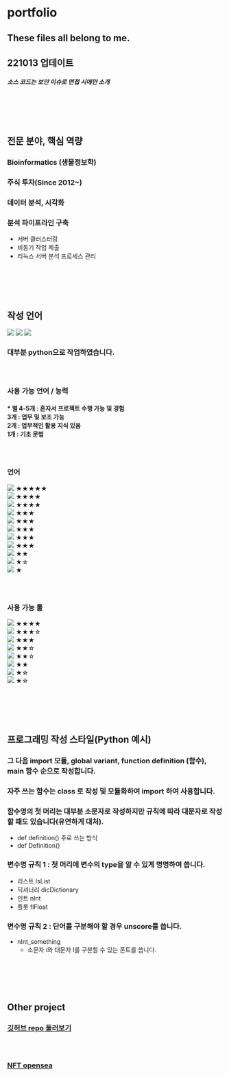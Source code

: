 # portfolio
## These files all belong to me.
## 221013 업데이트
##### 소스 코드는 보안 이슈로 면접 시에만 소개

### <br/><br/><br/>

## 전문 분야, 핵심 역량
### Bioinformatics (생물정보학)
### 주식 투자(Since 2012~)
### 데이터 분석, 시각화
### 분석 파이프라인 구축
- 서버 클러스터링
- 비동기 작업 제출
- 리눅스 서버 분석 프로세스 관리

### <br/><br/><br/>

## 작성 언어
<img src="https://img.shields.io/badge/Python-3766AB?style=flat-square&logo=Python&logoColor=white"/></a>
<img src="https://img.shields.io/badge/C sharp-239120?style=flat-square&logo=C sharp&logoColor=white"/></a>
<img src="https://img.shields.io/badge/Shell-FFD500?style=flat-square&logo=Shell&logoColor=white"/></a>
### 대부분 python으로 작업하였습니다.
### <br/>
### 사용 가능 언어 / 능력
#### * 별 4-5개 : 혼자서 프로젝트 수행 가능 및 경험 <br/> 3개 : 업무 및 보조 가능 <br/> 2개 : 업무적인 활용 지식 있음 <br/> 1개 : 기초 문법
### <br/>
### 언어
<img src="https://img.shields.io/badge/Python-3766AB?style=flat-square&logo=Python&logoColor=white"/></a> ★★★★★   
<img src="https://img.shields.io/badge/C sharp-239120?style=flat-square&logo=C sharp&logoColor=white"/></a> ★★★★   
<img src="https://img.shields.io/badge/Shell-FFD500?style=flat-square&logo=Shell&logoColor=white"/></a> ★★★★   
<img src="https://img.shields.io/badge/MySQL-4479A1?style=flat-square&logo=MySQL&logoColor=white"/></a> ★★★   
<img src="https://img.shields.io/badge/SQLite-003B57?style=flat-square&logo=SQLite&logoColor=white"/></a> ★★★    
<img src="https://img.shields.io/badge/JavaScript-F7DF1E?style=flat-square&logo=JavaScript&logoColor=white"/></a> ★★★   
<img src="https://img.shields.io/badge/HTML5-E34F26?style=flat-square&logo=HTML5&logoColor=white"/></a> ★★★   
<img src="https://img.shields.io/badge/C-A8B9CC?style=flat-square&logo=C&logoColor=white"/></a> ★★★   
<img src="https://img.shields.io/badge/Perl-39457E?style=flat-square&logo=Perl&logoColor=white"/></a> ★★   
<img src="https://img.shields.io/badge/C++-00599C?style=flat-square&logo=C++&logoColor=white"/></a> ★☆   
<img src="https://img.shields.io/badge/R-276DC3?style=flat-square&logo=R&logoColor=white"/></a> ★   
### <br/>
### 사용 가능 툴
<img src="https://img.shields.io/badge/Unity-000000?style=flat-square&logo=Unity&logoColor=white"/></a> ★★★★   
<img src="https://img.shields.io/badge/GitHub-181717?style=flat-square&logo=GitHub&logoColor=white"/></a> ★★★☆   
<img src="https://img.shields.io/badge/Django-092E20?style=flat-square&logo=Django&logoColor=white"/></a> ★★★   
<img src="https://img.shields.io/badge/AWS-232F3E?style=flat-square&logo=Amazon AWS&logoColor=white"/></a> ★★☆   
<img src="https://img.shields.io/badge/Amazon S3-569A31?style=flat-square&logo=Amazon S3&logoColor=white"/></a> ★★☆   
<img src="https://img.shields.io/badge/Tensorflow-FF6F00?style=flat-square&logo=Tensorflow&logoColor=white"/></a> ★★   
<img src="https://img.shields.io/badge/RabbitMQ-FF6600?style=flat-square&logo=RabbitMQ&logoColor=white"/></a> ★☆   
<img src="https://img.shields.io/badge/Celery-37814A?style=flat-square&logo=Celery&logoColor=white"/></a> ★☆   

### <br/><br/><br/>

## 프로그래밍 작성 스타일(Python 예시)
### 그 다음 import 모듈, global variant, function definition (함수), main 함수 순으로 작성합니다.
### 자주 쓰는 함수는 class 로 작성 및 모듈화하여 import 하여 사용합니다.
### 함수명의 첫 머리는 대부분 소문자로 작성하지만 규칙에 따라 대문자로 작성할 때도 있습니다(유연하게 대처).
 - def definition() 주로 쓰는 방식   
 - def Definition()
### 변수명 규칙 1 : 첫 머리에 변수의 type을 알 수 있게 명명하여 씁니다.
 - 리스트 lsList   
 - 딕셔너리 dicDictionary   
 - 인트 nInt   
 - 플롯 flFloat
### 변수명 규칙 2 : 단어를 구분해야 할 경우 unscore를 씁니다.
 - nInt_something
   * 소문자 i와 대문자 I를 구분할 수 있는 폰트를 씁니다.   

### <br/><br/><br/>

## Other project
### [깃허브 repo 둘러보기](https://github.com/Shin-jongwhan?tab=repositories)
### <br/>
### [NFT opensea](https://opensea.io/artisen)

### <br/><br/><br/>

